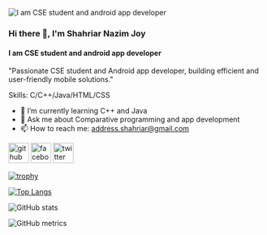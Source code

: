 ![I am CSE student and android app developer](https://scontent.fdac146-1.fna.fbcdn.net/v/t39.30808-6/464632624_1053658219777246_5454620524399581029_n.jpg?_nc_cat=101&ccb=1-7&_nc_sid=6ee11a&_nc_eui2=AeHKiPpfkl_qmQE8zmNWBBbsuFkdJFrtVFO4WR0kWu1UU3358gDlCb4wzgGCJ4RTpE1deIK9gH2F-QeIFmE4Tdq7&_nc_ohc=l7Wv6i5SlCYQ7kNvgGBoUw9&_nc_zt=23&_nc_ht=scontent.fdac146-1.fna&_nc_gid=A4o1qw3zmiSFH2iV1AqwaiM&oh=00_AYCrcYlecRl0PnhCMbMW0U4PoKoKM8I4-l07PfiPh8k0pw&oe=6747D771)

### Hi there 👋, I'm Shahriar Nazim Joy
#### I am CSE student and android app developer


"Passionate CSE student and Android app developer, building efficient and user-friendly mobile solutions."

Skills: C/C++/Java/HTML/CSS

- 🌱 I’m currently learning C++ and Java 
- 💬 Ask me about Comparative programming and app development 
- 📫 How to reach me: address.shahriar@gmail.com 


[<img src='https://cdn.jsdelivr.net/npm/simple-icons@3.0.1/icons/github.svg' alt='github' height='40'>](https://github.com/ShahriarTWS)  [<img src='https://cdn.jsdelivr.net/npm/simple-icons@3.0.1/icons/facebook.svg' alt='facebook' height='40'>](https://www.facebook.com/snjoy.420)  [<img src='https://cdn.jsdelivr.net/npm/simple-icons@3.0.1/icons/twitter.svg' alt='twitter' height='40'>](https://twitter.com/snjoy420)  

[![trophy](https://github-profile-trophy.vercel.app/?username=ShahriarTWS)](https://github.com/ryo-ma/github-profile-trophy)

[![Top Langs](https://github-readme-stats.vercel.app/api/top-langs/?username=ShahriarTWS)](https://github.com/anuraghazra/github-readme-stats)

![GitHub stats](https://github-readme-stats.vercel.app/api?username=ShahriarTWS&show_icons=true)  

![GitHub metrics](https://metrics.lecoq.io/ShahriarTWS)  

